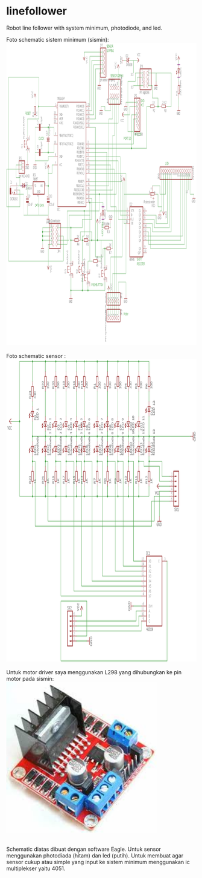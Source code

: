 # linefollower
Robot line follower with system minimum, photodiode, and led. <br>

Foto schematic sistem minimum (sismin): <br>
<img src="/image/SisminSCH.png" width="800" height="800"> <br><br>
Foto schematic sensor : <br>
<img src="/image/SensorSCH.png" width="800" height="800"> <br><br>
Untuk motor driver saya menggunakan L298 yang dihubungkan ke pin motor pada sismin: <br>
<img src="/image/motordriver.jpg" width="400" height="400"> <br><br>

Schematic diatas dibuat dengan software Eagle. Untuk sensor menggunakan photodiada (hitam) dan led (putih). Untuk membuat agar sensor cukup atau simple yang input ke sistem minimum menggunakan ic multiplekser yaitu 4051. 
	



